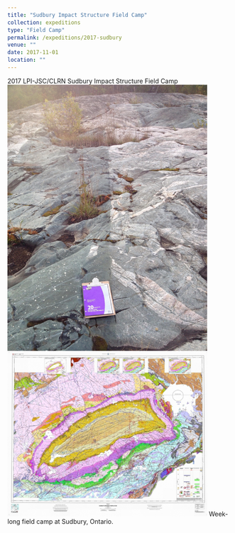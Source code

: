 ```yaml
---
title: "Sudbury Impact Structure Field Camp"
collection: expeditions
type: "Field Camp"
permalink: /expeditions/2017-sudbury
venue: ""
date: 2017-11-01
location: ""
---
```


2017 LPI-JSC/CLRN Sudbury Impact Structure Field Camp
<br/><img src='/images/ak5.jpg' width='450'/>
<img src='/images/sudbury072048.jpg' width='450'/>
Week-long field camp at Sudbury, Ontario.